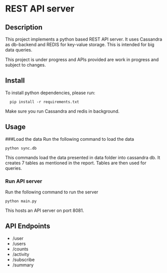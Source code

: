 # REST API server
## Description

This project implements a python based REST API server. It uses Cassandra as db-backend and REDIS for key-value storage. This is intended for big data queries.

This project is under progress and APIs provided are work in progress and subject to changes.

## Install
To install python dependencies, please run:
```
  pip install -r requirements.txt
```

Make sure you run Cassandra and redis in background.

## Usage

###Load the data
Run the following command to load the data
```
python sync.db
```
This commands load the data presented in data folder into cassandra db. It creates 7 tables as mentioned in the report. Tables are then used for queries.

### Run API server
Run the following command to run the server
```
python main.py
```

This hosts an API server on port 8081.

## API Endpoints

* /user
* /users
* /counts
* /activity
* /subscribe
* /summary



